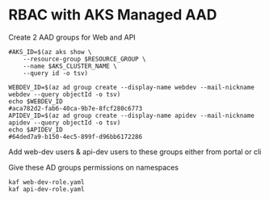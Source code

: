 
# RBAC with AKS Managed AAD

Create 2 AAD groups for Web and API 

```
#AKS_ID=$(az aks show \
    --resource-group $RESOURCE_GROUP \
    --name $AKS_CLUSTER_NAME \
    --query id -o tsv)

WEBDEV_ID=$(az ad group create --display-name webdev --mail-nickname webdev --query objectId -o tsv)
echo $WEBDEV_ID
#aca782d2-fab6-40ca-9b7e-8fcf280c6773
APIDEV_ID=$(az ad group create --display-name apidev --mail-nickname apidev --query objectId -o tsv)
echo $APIDEV_ID
#64ded7a9-b150-4ec5-899f-d96bb6172286
```

Add web-dev users & api-dev users to these groups either from portal or cli

Give these AD groups permissions on namespaces 

```
kaf web-dev-role.yaml
kaf api-dev-role.yaml
```

